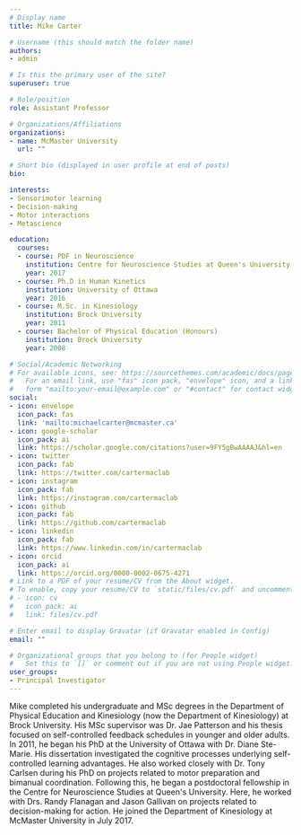 ```yaml
---
# Display name
title: Mike Carter

# Username (this should match the folder name)
authors:
- admin

# Is this the primary user of the site?
superuser: true

# Role/position
role: Assistant Professor

# Organizations/Affiliations
organizations:
- name: McMaster University
  url: ""

# Short bio (displayed in user profile at end of posts)
bio: 

interests:
- Sensorimotor learning
- Decision-making
- Motor interactions
- Metascience

education:
  courses:
  - course: PDF in Neuroscience
    institution: Centre for Neuroscience Studies at Queen's University
    year: 2017
  - course: Ph.D in Human Kinetics
    institution: University of Ottawa
    year: 2016
  - course: M.Sc. in Kinesiology
    institution: Brock University
    year: 2011
  - course: Bachelor of Physical Education (Honours)
    institution: Brock University
    year: 2008

# Social/Academic Networking
# For available icons, see: https://sourcethemes.com/academic/docs/page-builder/#icons
#   For an email link, use "fas" icon pack, "envelope" icon, and a link in the
#   form "mailto:your-email@example.com" or "#contact" for contact widget.
social:
- icon: envelope
  icon_pack: fas
  link: 'mailto:michaelcarter@mcmaster.ca'
- icon: google-scholar
  icon_pack: ai
  link: https://scholar.google.com/citations?user=9FY5gBwAAAAJ&hl=en
- icon: twitter
  icon_pack: fab
  link: https://twitter.com/cartermaclab
- icon: instagram
  icon_pack: fab
  link: https://instagram.com/cartermaclab
- icon: github
  icon_pack: fab
  link: https://github.com/cartermaclab
- icon: linkedin
  icon_pack: fab
  link: https://www.linkedin.com/in/cartermaclab
- icon: orcid
  icon_pack: ai
  link: https://orcid.org/0000-0002-0675-4271
# Link to a PDF of your resume/CV from the About widget.
# To enable, copy your resume/CV to `static/files/cv.pdf` and uncomment the lines below.
# - icon: cv
#   icon_pack: ai
#   link: files/cv.pdf

# Enter email to display Gravatar (if Gravatar enabled in Config)
email: ""

# Organizational groups that you belong to (for People widget)
#   Set this to `[]` or comment out if you are not using People widget.
user_groups:
- Principal Investigator
---
```


Mike completed his undergraduate and MSc degrees in the Department of Physical Education and Kinesiology (now the Department of Kinesiology) at Brock University. His MSc supervisor was Dr. Jae Patterson and his thesis focused on self-controlled feedback schedules in younger and older adults. In 2011, he began his PhD at the University of Ottawa with Dr. Diane Ste-Marie. His dissertation investigated the cognitive processes underlying self-controlled learning advantages. He also worked closely with Dr. Tony Carlsen during his PhD on projects related to motor preparation and bimanual coordination. Following this, he began a postdoctoral fellowship in the Centre for Neuroscience Studies at Queen's University. Here, he worked with Drs. Randy Flanagan and Jason Gallivan on projects related to decision-making for action. He joined the Department of Kinesiology at McMaster University in July 2017.
